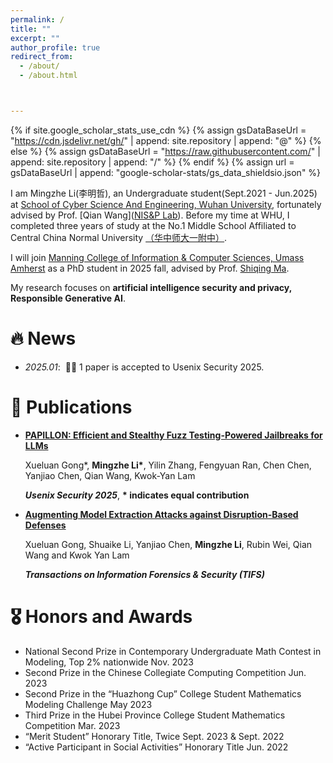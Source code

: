 ```yaml
---
permalink: /
title: ""
excerpt: ""
author_profile: true
redirect_from: 
  - /about/
  - /about.html



---
```


{% if site.google_scholar_stats_use_cdn %}
{% assign gsDataBaseUrl = "https://cdn.jsdelivr.net/gh/" | append: site.repository | append: "@" %}
{% else %}
{% assign gsDataBaseUrl = "https://raw.githubusercontent.com/" | append: site.repository | append: "/" %}
{% endif %}
{% assign url = gsDataBaseUrl | append: "google-scholar-stats/gs_data_shieldsio.json" %}

<span class='anchor' id='about-me'></span>

I am Mingzhe Li(李明哲), an Undergraduate student(Sept.2021 - Jun.2025) at [School of Cyber Science And Engineering, Wuhan University](https://cse.whu.edu.cn), fortunately advised by Prof. [Qian Wang]([NIS&P Lab](http://nisplab.whu.edu.cn/people.html)). Before my time at WHU, I completed three years of study at the No.1 Middle School Affiliated to Central China Normal University [（华中师大一附中）](https://www.hzsdyfz.com.cn). 

I will join [Manning College of Information & Computer Sciences, Umass Amherst](https://www.cics.umass.edu) as a PhD student in 2025 fall, advised by Prof. [Shiqing Ma](https://people.cs.umass.edu/~shiqingma/).

My research focuses on **artificial intelligence security and privacy, Responsible Generative AI**.





# 🔥 News

- *2025.01*: &nbsp;🎉🎉  1 paper is accepted to Usenix Security 2025.

# 📝 Publications 

- **[PAPILLON: Efficient and Stealthy Fuzz Testing-Powered Jailbreaks for LLMs](https://arxiv.org/abs/2409.14866)**

  Xueluan Gong*, **Mingzhe Li\***, Yilin Zhang, Fengyuan Ran, Chen Chen, Yanjiao Chen, Qian Wang, Kwok-Yan Lam

  ***Usenix Security 2025***, **\* indicates equal contribution**

- **[Augmenting Model Extraction Attacks against Disruption-Based Defenses](https://ieeexplore.ieee.org/document/10793405)** 

  Xueluan Gong, Shuaike Li, Yanjiao Chen,  **Mingzhe Li**, Rubin Wei, Qian Wang and Kwok Yan Lam

  ***Transactions on Information Forensics & Security (TIFS)***

# 🎖 Honors and Awards

- National Second Prize in Contemporary Undergraduate Math Contest in Modeling, Top 2% nationwide    Nov. 2023
- Second Prize in the Chinese Collegiate Computing Competition    Jun. 2023
- Second Prize in the “Huazhong Cup” College Student Mathematics Modeling Challenge    May 2023
- Third Prize in the Hubei Province College Student Mathematics Competition    Mar. 2023
- “Merit Student” Honorary Title, Twice    Sept. 2023 & Sept. 2022
- “Active Participant in Social Activities” Honorary Title     Jun. 2022

